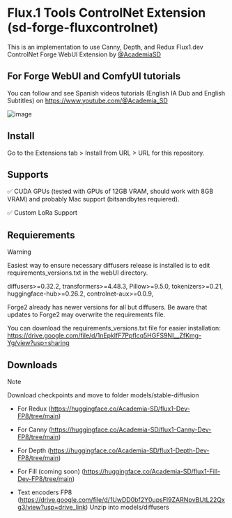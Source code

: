 # Flux.1 Tools ControlNet Extension (sd-forge-fluxcontrolnet)
This is an implementation to use Canny, Depth, and Redux Flux1.dev ControlNet Forge WebUI Extension by [@AcademiaSD](https://github.com/AcademiaSD?tab=repositories)

## For Forge WebUI and ComfyUI tutorials
You can follow and see Spanish videos tutorials (English IA Dub and English Subtitles) on https://www.youtube.com/@Academia_SD

![image](https://github.com/user-attachments/assets/7a2bd67d-d8d6-4fd4-bcf6-88a56c80dd38)

## Install
Go to the Extensions tab > Install from URL > URL for this repository.

## Supports
✅ CUDA GPUs (tested with GPUs of 12GB VRAM, should work with 8GB VRAM) and probably Mac support (bitsandbytes requiered).

✅ Custom LoRa Support

## Requierements
> [!WARNING]  
> Easiest way to ensure necessary diffusers release is installed is to edit requirements_versions.txt in the webUI directory.
> 
> diffusers>=0.32.2,
> transformers>=4.48.3,
> Pillow>=9.5.0,
> tokenizers>=0.21,
> huggingface-hub>=0.26.2,
> controlnet-aux>=0.0.9,
> 
> Forge2 already has newer versions for all but diffusers. Be aware that updates to Forge2 may overwrite the requirements file.
> 
> You can download the requirements_versions.txt file for easier installation: https://drive.google.com/file/d/1nEpklfF7Ppflcq5HGFS9NI__ZfKmg-Yg/view?usp=sharing


## Downloads
> [!NOTE]  
> Download checkpoints and move to folder models/stable-diffusion
>
> - For Redux
>   (https://huggingface.co/Academia-SD/flux1-Dev-FP8/tree/main)
>
> - For Canny 
>   (https://huggingface.co/Academia-SD/flux1-Canny-Dev-FP8/tree/main)
>
> - For Depth
>   (https://huggingface.co/Academia-SD/flux1-Depth-Dev-FP8/tree/main)
>
> - For Fill (coming soon)
>   (https://huggingface.co/Academia-SD/flux1-Fill-Dev-FP8/tree/main)
>
> - Text encoders FP8 
>   (https://drive.google.com/file/d/1UwDD0bf2Y0upsFI9ZARNpvBUtL22Qxg3/view?usp=drive_link) Unzip into models/diffusers
    
